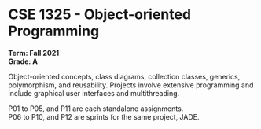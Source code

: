 # CSE 1325 - Object-oriented Programming
**Term: Fall 2021**  
**Grade: A**
  
Object-oriented concepts, class diagrams, collection classes, generics, polymorphism, and reusability.  Projects involve extensive programming and include graphical user interfaces and multithreading.

P01 to P05, and P11 are each standalone assignments.  
P06 to P10, and P12 are sprints for the same project, JADE.
